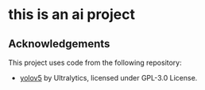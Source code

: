 # this is an ai project
## Acknowledgements
This project uses code from the following repository:

- [yolov5](https://github.com/ultralytics/yolov5) by Ultralytics, licensed under GPL-3.0 License.
